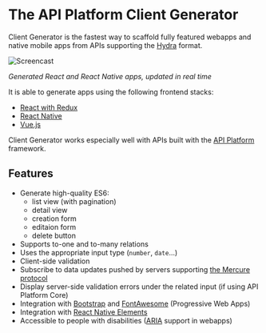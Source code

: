 # The API Platform Client Generator

Client Generator is the fastest way to scaffold fully featured webapps and native mobile apps from APIs supporting the [Hydra](http://www.hydra-cg.com/) format.

![Screencast](images/client-generator-demo.gif)

*Generated React and React Native apps, updated in real time* 

It is able to generate apps using the following frontend stacks:

* [React with Redux](react.md)
* [React Native](react-native.md)
* [Vue.js](vuejs.md)

Client Generator works especially well with APIs built with the [API Platform](https://api-platform.com) framework.

## Features

* Generate high-quality ES6:
  * list view (with pagination)
  * detail view
  * creation form
  * editaion form
  * delete button
* Supports to-one and to-many relations
* Uses the appropriate input type (`number`, `date`...)
* Client-side validation
* Subscribe to data updates pushed by servers supporting [the Mercure protocol](https://mercure.rocks)
* Display server-side validation errors under the related input (if using API Platform Core)
* Integration with [Bootstrap](https://getbootstrap.com/) and [FontAwesome](https://fontawesome.com/) (Progressive Web Apps)
* Integration with [React Native Elements](https://react-native-training.github.io/react-native-elements/)
* Accessible to people with disabilities ([ARIA](https://www.w3.org/WAI/intro/aria) support in webapps)
